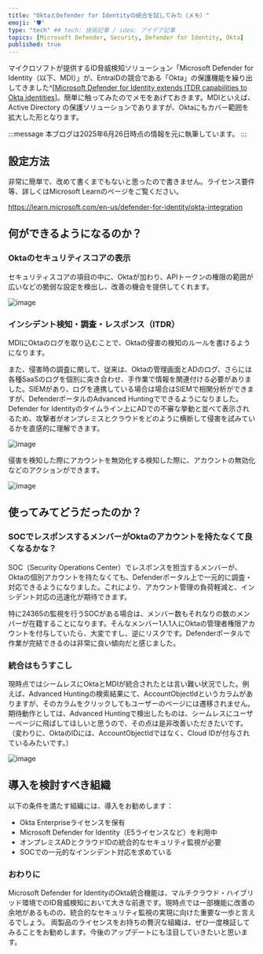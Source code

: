 ```yaml
---
title: "OktaとDefender for Identityの統合を試してみた（メモ）"
emoji: "🛡" 
type: "tech" ## tech: 技術記事 / idea: アイデア記事
topics: [Microsoft Defender, Security, Defender for Identity, Okta] 
published: true
---
```


マイクロソフトが提供するID脅威検知ソリューション「Microsoft Defender for Identity（以下、MDI）」が、EntraIDの競合である「Okta」の保護機能を繰り出してきました^[[Microsoft Defender for Identity extends ITDR capabilities to Okta identities](https://techcommunity.microsoft.com/blog/microsoftthreatprotectionblog/microsoft-defender-for-identity-extends-itdr-capabilities-to-okta-identities/4418955)]。簡単に触ってみたのでメモをあげておきます。MDIといえば、Active Directory の保護ソリューションでありますが、Oktaにもカバー範囲を拡大した形となります。

:::message
本ブログは2025年6月26日時点の情報を元に執筆しています。
:::

## 設定方法

非常に簡単で、改めて書くまでもないと思ったので書きません。ライセンス要件等、詳しくはMicrosoft Learnのページをご覧ください。

https://learn.microsoft.com/en-us/defender-for-identity/okta-integration

## 何ができるようになるのか？

### Oktaのセキュリティスコアの表示

セキュリティスコアの項目の中に、Oktaが加わり、APIトークンの権限の範囲が広いなどの脆弱な設定を検出し、改善の機会を提供してくれます。

![image](https://github.com/user-attachments/assets/90766b75-7c9f-4ead-8074-6ca28663e20d)


### インシデント検知・調査・レスポンス（ITDR）

MDIにOktaのログを取り込むことで、Oktaの侵害の検知のルールを書けるようになります。

また、侵害時の調査に関して、従来は、Oktaの管理画面とADのログ、さらには各種SaaSのログを個別に突き合わせ、手作業で情報を関連付ける必要がありました。SIEMがあり、ログを連携している場合は場合はSIEMで相関分析ができますが、DefenderポータルのAdvanced Huntingでできるようになりました。Defender for Identityのタイムライン上にADでの不審な挙動と並べて表示されるため、攻撃者がオンプレミスとクラウドをどのように横断して侵害を試みているかを直感的に理解できます。

![image](https://github.com/user-attachments/assets/628793bb-42b0-4600-bd43-e18b944184a2)

侵害を検知した際にアカウントを無効化する検知した際に、アカウントの無効化などのアクションができます。

![image](https://github.com/user-attachments/assets/423f69da-e65d-4676-b0b9-bc4f81d12533)

## 使ってみてどうだったのか？

### SOCでレスポンスするメンバーがOktaのアカウントを持たなくて良くなるかな？

SOC（Security Operations Center）でレスポンスを担当するメンバーが、Oktaの個別アカウントを持たなくても、Defenderポータル上で一元的に調査・対応できるようになりました。これにより、アカウント管理の負荷軽減と、インシデント対応の迅速化が期待できます。

特に24365の監視を行うSOCがある場合は、メンバー数もそれなりの数のメンバーが在籍することになります。そんなメンバー1人1人にOktaの管理者権限アカウントを付与していたら、大変ですし、逆にリスクです。Defenderポータルで作業が完結できるのは非常に良い傾向だと感じました。

### 統合はもうすこし

現時点ではシームレスにOktaとMDIが統合されたとは言い難い状況でした。例えば、Advanced Huntingの検索結果にて、AccountObjectIdというカラムがありますが、そのカラムをクリックしてもユーザーのページには遷移されません。期待動作としては、Advanced Huntingで検出したものは、シームレスにユーザーページに飛ばしてほしいと思うので、その点は是非改善いただきたいです。（変わりに、OktaのIDには、AccountObjectIdではなく、Cloud IDが付与されているみたいです。）

![image](https://github.com/user-attachments/assets/d8540706-918b-49fc-af99-d12b550bf918)

## 導入を検討すべき組織
以下の条件を満たす組織には、導入をお勧めします：

- Okta Enterpriseライセンスを保有
- Microsoft Defender for Identity（E5ライセンスなど）を利用中
- オンプレミスADとクラウドIDの統合的なセキュリティ監視が必要
- SOCでの一元的なインシデント対応を求めている

### おわりに

Microsoft Defender for IdentityのOkta統合機能は、マルチクラウド・ハイブリッド環境でのID脅威検知において大きな前進です。現時点では一部機能に改善の余地があるものの、統合的なセキュリティ監視の実現に向けた重要な一歩と言えるでしょう。
両製品のライセンスをお持ちの贅沢な組織は、ぜひ一度検証してみることをお勧めします。今後のアップデートにも注目していきたいと思います。
